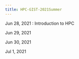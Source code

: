 ```yaml
---
title: HPC-GIST-2021Summer
---
```


Jun 28, 2021
: Introduction to HPC

Jun 29, 2021

Jun 30, 2021

Jul 1, 2021
